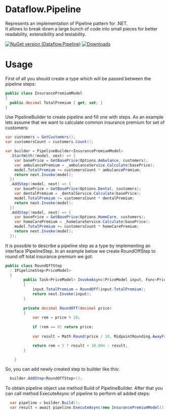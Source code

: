 # Dataflow.Pipeline
Represents an implementation of Pipeline pattern for .NET.\
It allows to break down a large bunch of code into small pieces for better readability, extensibility and testability.

[![NuGet version (Dataflow.Pipeline)](https://img.shields.io/nuget/v/Dataflow.Pipeline.svg?style=flat-square&color=blue)](https://www.nuget.org/packages/Dataflow.Pipeline/)
[![Downloads](https://img.shields.io/nuget/dt/IO.Pipeline?style=flat-square&color=blue)]()

# Usage

First of all you should create a type which will be passed between the pipeline steps:

```csharp
public class InsurancePremiumModel
{
  public decimal TotalPremium { get; set; }
}
```
Use PipelineBuilder to create pipeline and fill one with steps.
As an example lets assume that we want to calculate common insurance premium for set of customers:

```csharp
var customers = GetCustomers();
var customersCount = customers.Count();

var builder = PipelineBuilder<InsurancePremiumModel>
  .StartWith((model, next) => {
    var basePrice = GetBasePrice(Options.Ambulance, customers);
    var ambulancePremium = _ambulanceService.Calculate(basePrice);
    model.TotalPremium += customersCount * ambulancePremium;
    return next.Invoke(model);
  })
  .AddStep((model, next) => {
    var basePrice = GetBasePrice(Options.Dental, customers);
    var dentalPremium = _dentalService.Calculate(basePrice);
    model.TotalPremium += customersCount * dentalPremium;
    return next.Invoke(model);
  })
  .AddStep((model, next) => {
    var basePrice = GetBasePrice(Options.HomeCare, customers);
    var homeCarePremium = _homeCareService.Calculate(basePrice);
    model.TotalPremium += customersCount * homeCarePremium;
    return next.Invoke(model);
  });

```

It is possible to describe a pipeline step as a type by implementing an interface IPipelineStep<T>.
In an example below we create RoundOffStep to round off total insurance premium we got:

```csharp
public class RoundOffStep
  : IPipelineStep<PriceModel>
  {
        public Task<PriceModel> InvokeAsync(PriceModel input, Func<PriceModel, Task<PriceModel>> next)
        {
            input.TotalPremium = RoundOff(input.TotalPremium);
            return next.Invoke(input);
        }
        
        private decimal RoundOff(decimal price)
        {
            var rem = price % 10;
            
            if (rem == 0) return price;
            
            var result = Math.Round(price / 10, MidpointRounding.AwayFromZero) * 10;

            return rem < 5 ? result + 10.00m : result;
        }

    }
```
So, you can add newly created step to builder like this:

```csharp
  builder.AddStep<RoundOffStep>();
```

To obtain pipeline object use method Build of PipelineBuilder.
After that you can call method ExecuteAsync of pipeline to perform all added steps:

```csharp
  var pipeline = builder.Build();
  var result = await pipeline.ExecuteAsync(new InsurancePremiumModel());
```
